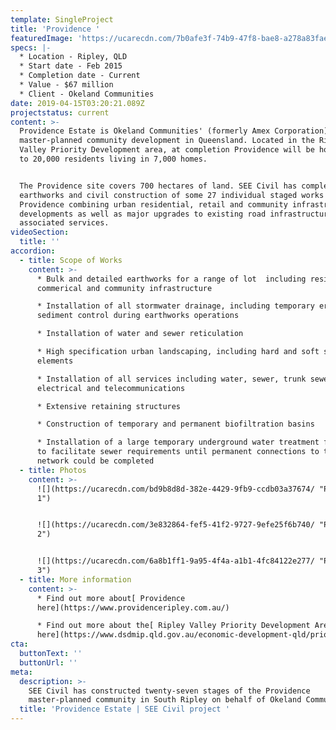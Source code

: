 ```yaml
---
template: SingleProject
title: 'Providence '
featuredImage: 'https://ucarecdn.com/7b0afe3f-74b9-47f8-bae8-a278a83fae61/'
specs: |-
  * Location - Ripley, QLD 
  * Start date - Feb 2015
  * Completion date - Current
  * Value - $67 million
  * Client - Okeland Communities
date: 2019-04-15T03:20:21.089Z
projectstatus: current
content: >-
  Providence Estate is Okeland Communities' (formerly Amex Corporation) premiere
  master-planned community development in Queensland. Located in the Ripley
  Valley Priority Development area, at completion Providence will be home to up
  to 20,000 residents living in 7,000 homes. 


  The Providence site covers 700 hectares of land. SEE Civil has completed the
  earthworks and civil construction of some 27 individual staged works at
  Providence combining urban residential, retail and community infrastructure
  developments as well as major upgrades to existing road infrastructure and
  associated services.
videoSection:
  title: ''
accordion:
  - title: Scope of Works
    content: >-
      * Bulk and detailed earthworks for a range of lot  including residential,
      commerical and community infrastructure 

      * Installation of all stormwater drainage, including temporary erosion and
      sediment control during earthworks operations 

      * Installation of water and sewer reticulation 

      * High specification urban landscaping, including hard and soft scape
      elements

      * Installation of all services including water, sewer, trunk sewer,
      electrical and telecommunications

      * Extensive retaining structures 

      * Construction of temporary and permanent biofiltration basins

      * Installation of a large temporary underground water treatment facility
      to facilitate sewer requirements until permanent connections to the sewer
      network could be completed
  - title: Photos
    content: >-
      ![](https://ucarecdn.com/bd9b8d8d-382e-4429-9fb9-ccdb03a37674/ "Providence
      1")


      ![](https://ucarecdn.com/3e832864-fef5-41f2-9727-9efe25f6b740/ "Providence
      2")


      ![](https://ucarecdn.com/6a8b1ff1-9a95-4f4a-a1b1-4fc84122e277/ "Providence
      3")
  - title: More information
    content: >-
      * Find out more about[ Providence
      here](https://www.providenceripley.com.au/)

      * Find out more about the[ Ripley Valley Priority Development Area
      here](https://www.dsdmip.qld.gov.au/economic-development-qld/priority-development-areas/ripley-valley.html)
cta:
  buttonText: ''
  buttonUrl: ''
meta:
  description: >-
    SEE Civil has constructed twenty-seven stages of the Providence
    master-planned community in South Ripley on behalf of Okeland Communities. 
  title: 'Providence Estate | SEE Civil project '
---
```


